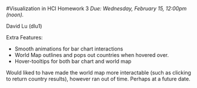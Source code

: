 #Visualization in HCI Homework 3
*Due: Wednesday, February 15, 12:00pm (noon).*

David Lu (dlu1)

Extra Features:
* Smooth animations for bar chart interactions
* World Map outlines and pops out countries when hovered over.
* Hover-tooltips for both bar chart and world map

Would liked to have made the world map more interactable (such as clicking to return country results), however ran out of time.  Perhaps at a future date.

